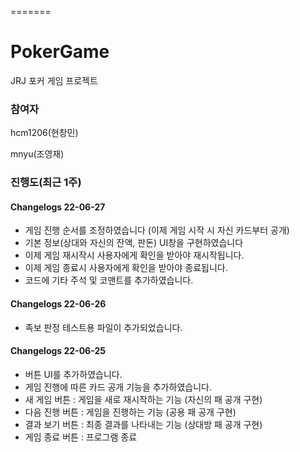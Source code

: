 
=======
# PokerGame
JRJ 포커 게임 프로젝트


### 참여자
hcm1206(현창민)

mnyu(조영재)


### 진행도(최근 1주)

#### Changelogs 22-06-27
- 게임 진행 순서를 조정하였습니다 (이제 게임 시작 시 자신 카드부터 공개)
- 기본 정보(상대와 자신의 잔액, 판돈) UI창을 구현하였습니다
- 이제 게임 재시작시 사용자에게 확인을 받아야 재시작됩니다.
- 이제 게임 종료시 사용자에게 확인을 받아야 종료됩니다.
- 코드에 기타 주석 및 코맨트를 추가하였습니다.

#### Changelogs 22-06-26
- 족보 판정 테스트용 파일이 추가되었습니다.

#### Changelogs 22-06-25 

- 버튼 UI를 추가하였습니다.
- 게임 진행에 따른 카드 공개 기능을 추가하였습니다.
- 새 게임 버튼 : 게임을 새로 재시작하는 기능 (자신의 패 공개 구현)
- 다음 진행 버튼 : 게임을 진행하는 기능 (공용 패 공개 구현)
- 결과 보기 버튼 : 최종 결과를 나타내는 기능 (상대방 패 공개 구현)
- 게임 종료 버튼 : 프로그램 종료


